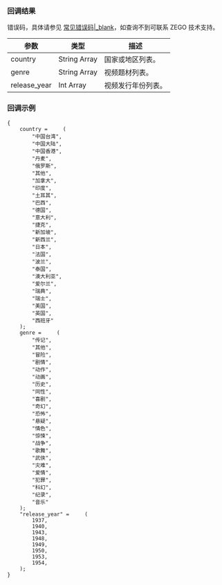 ### 回调结果

错误码，具体请参见 [常见错误码\|_blank](!Common_error_codes)，如查询不到可联系 ZEGO 技术支持。

| 参数 | 类型 | 描述 |
| --- | ---- | --- |
| country | String Array | 国家或地区列表。 |
| genre | String Array | 视频题材列表。|
| release_year | Int Array | 视频发行年份列表。 |

### 回调示例
```
{
    country =     (
        "中国台湾",
        "中国大陆",
        "中国香港",
        "丹麦",
        "俄罗斯",
        "其他",
        "加拿大",
        "印度",
        "土耳其",
        "巴西",
        "德国",
        "意大利",
        "捷克",
        "新加坡",
        "新西兰",
        "日本",
        "法国",
        "波兰",
        "泰国",
        "澳大利亚",
        "爱尔兰",
        "瑞典",
        "瑞士",
        "美国",
        "英国",
        "西班牙"
    );
    genre =     (
        "传记",
        "其他",
        "冒险",
        "剧情",
        "动作",
        "动画",
        "历史",
        "同性",
        "喜剧",
        "奇幻",
        "恐怖",
        "悬疑",
        "情色",
        "惊悚",
        "战争",
        "歌舞",
        "武侠",
        "灾难",
        "爱情",
        "犯罪",
        "科幻",
        "纪录",
        "音乐"
    );
    "release_year" =     (
        1937,
        1940,
        1943,
        1948,
        1949,
        1950,
        1953,
        1954,
    );
}

```
